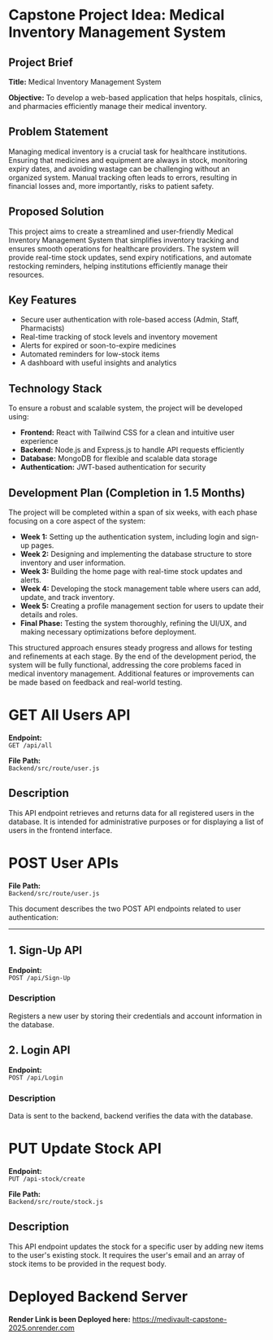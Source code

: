 # Capstone Project Idea: Medical Inventory Management System  

## Project Brief  

**Title:** Medical Inventory Management System  

**Objective:** To develop a web-based application that helps hospitals, clinics, and pharmacies efficiently manage their medical inventory.  

## Problem Statement  
Managing medical inventory is a crucial task for healthcare institutions. Ensuring that medicines and equipment are always in stock, monitoring expiry dates, and avoiding wastage can be challenging without an organized system. Manual tracking often leads to errors, resulting in financial losses and, more importantly, risks to patient safety.  

## Proposed Solution  
This project aims to create a streamlined and user-friendly Medical Inventory Management System that simplifies inventory tracking and ensures smooth operations for healthcare providers. The system will provide real-time stock updates, send expiry notifications, and automate restocking reminders, helping institutions efficiently manage their resources.  

## Key Features  
- Secure user authentication with role-based access (Admin, Staff, Pharmacists)  
- Real-time tracking of stock levels and inventory movement  
- Alerts for expired or soon-to-expire medicines  
- Automated reminders for low-stock items  
- A dashboard with useful insights and analytics  

## Technology Stack  
To ensure a robust and scalable system, the project will be developed using:  
- **Frontend:** React with Tailwind CSS for a clean and intuitive user experience  
- **Backend:** Node.js and Express.js to handle API requests efficiently  
- **Database:** MongoDB for flexible and scalable data storage  
- **Authentication:** JWT-based authentication for security  

## Development Plan (Completion in 1.5 Months)  
The project will be completed within a span of six weeks, with each phase focusing on a core aspect of the system:  

- **Week 1:** Setting up the authentication system, including login and sign-up pages.  
- **Week 2:** Designing and implementing the database structure to store inventory and user information.  
- **Week 3:** Building the home page with real-time stock updates and alerts.  
- **Week 4:** Developing the stock management table where users can add, update, and track inventory.  
- **Week 5:** Creating a profile management section for users to update their details and roles.  
- **Final Phase:** Testing the system thoroughly, refining the UI/UX, and making necessary optimizations before deployment.  

This structured approach ensures steady progress and allows for testing and refinements at each stage. By the end of the development period, the system will be fully functional, addressing the core problems faced in medical inventory management. Additional features or improvements can be made based on feedback and real-world testing.  





# GET All Users API

**Endpoint:**  
`GET /api/all`

**File Path:**  
`Backend/src/route/user.js`

## Description
This API endpoint retrieves and returns data for all registered users in the database. It is intended for administrative purposes or for displaying a list of users in the frontend interface.








# POST User APIs

**File Path:**  
`Backend/src/route/user.js`

This document describes the two POST API endpoints related to user authentication:

---

## 1. Sign-Up API

**Endpoint:**  
`POST /api/Sign-Up`

### Description
Registers a new user by storing their credentials and account information in the database.


## 2. Login API

**Endpoint:**  
`POST /api/Login`

### Description
Data is sent to the backend, backend verifies the data with the database.









# PUT Update Stock API

**Endpoint:**  
`PUT /api-stock/create`

**File Path:**  
`Backend/src/route/stock.js`

## Description
This API endpoint updates the stock for a specific user by adding new items to the user's existing stock. It requires the user's email and an array of stock items to be provided in the request body.




# Deployed Backend Server 

**Render Link is been Deployed here:**
https://medivault-capstone-2025.onrender.com